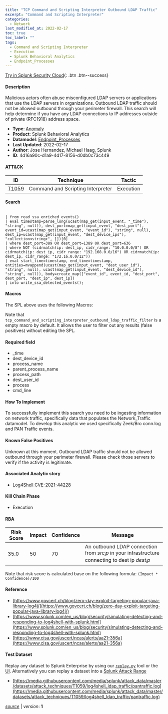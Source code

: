 ```yaml
---
title: "TCP Command and Scripting Interpreter Outbound LDAP Traffic"
excerpt: "Command and Scripting Interpreter"
categories:
  - Network
last_modified_at: 2022-02-17
toc: true
toc_label: ""
tags:
  - Command and Scripting Interpreter
  - Execution
  - Splunk Behavioral Analytics
  - Endpoint_Processes
---
```




[Try in Splunk Security Cloud](https://www.splunk.com/en_us/cyber-security.html){: .btn .btn--success}

#### Description

Malicious actors often abuse misconfigured LDAP servers or applications that use the LDAP servers in organizations. Outbound LDAP traffic should not be allowed outbound through your perimeter firewall. This search will help determine if you have any LDAP connections to IP addresses outside of private (RFC1918) address space.

- **Type**: [Anomaly](https://github.com/splunk/security_content/wiki/Detection-Analytic-Types)
- **Product**: Splunk Behavioral Analytics
- **Datamodel**: [Endpoint_Processes](https://docs.splunk.com/Documentation/CIM/latest/User/EndpointProcesses)
- **Last Updated**: 2022-02-17
- **Author**: Jose Hernandez, Michael Haag, Splunk
- **ID**: 4d16a90c-d1a9-4d17-8156-d0db0c73c449


#### [ATT&CK](https://attack.mitre.org/)

| ID             | Technique        |  Tactic             |
| -------------- | ---------------- |-------------------- |
| [T1059](https://attack.mitre.org/techniques/T1059/) | Command and Scripting Interpreter | Execution |

#### Search

```

| from read_ssa_enriched_events() 
| eval timestamp=parse_long(ucast(map_get(input_event, "_time"), "string", null)), dest_port=map_get(input_event, "dest_port"), event_id=ucast(map_get(input_event, "event_id"), "string", null), dest_ip=ucast(map_get(input_event, "dest_device_ips"), "collection<string>", [])[0] 
| where dest_port=389 OR dest_port=1389 OR dest_port=636 
| where NOT (cidrmatch(ip: dest_ip, cidr_range: "10.0.0.0/8") OR cidrmatch(ip: dest_ip, cidr_range: "192.168.0.0/16") OR cidrmatch(ip: dest_ip, cidr_range: "172.16.0.0/12")) 
| eval start_time=timestamp, end_time=timestamp, entities=mvappend(ucast(map_get(input_event, "dest_user_id"), "string", null), ucast(map_get(input_event, "dest_device_id"), "string", null)), body=create_map(["event_id", event_id, "dest_port", dest_port, "dest_ip", dest_ip]) 
| into write_ssa_detected_events();
```

#### Macros
The SPL above uses the following Macros:

Note that `tcp_command_and_scripting_interpreter_outbound_ldap_traffic_filter` is a empty macro by default. It allows the user to filter out any results (false positives) without editing the SPL.

#### Required field
* _time
* dest_device_id
* process_name
* parent_process_name
* process_path
* dest_user_id
* process
* cmd_line


#### How To Implement
To successfully implement this search you need to be ingesting information on network traffic, specifically data that populates the Network_Traffic datamodel. To develop this analytic we used specifically Zeek/Bro conn.log and PAN Traffic events.

#### Known False Positives
Unknown at this moment. Outbound LDAP traffic should not be allowed outbound through your perimeter firewall. Please check those servers to verify if the activity is legitimate.

#### Associated Analytic story
* [Log4Shell CVE-2021-44228](/stories/log4shell_cve-2021-44228)


#### Kill Chain Phase
* Execution



#### RBA

| Risk Score  | Impact      | Confidence   | Message      |
| ----------- | ----------- |--------------|--------------|
| 35.0 | 50 | 70 | An outbound LDAP connection from $src_ip$ in your infrastructure connecting to dest ip $dest_ip$ |


Note that risk score is calculated base on the following formula: `(Impact * Confidence)/100`



#### Reference

* [https://www.govcert.ch/blog/zero-day-exploit-targeting-popular-java-library-log4j/](https://www.govcert.ch/blog/zero-day-exploit-targeting-popular-java-library-log4j/)
* [https://www.splunk.com/en_us/blog/security/simulating-detecting-and-responding-to-log4shell-with-splunk.html](https://www.splunk.com/en_us/blog/security/simulating-detecting-and-responding-to-log4shell-with-splunk.html)
* [https://www.cisa.gov/uscert/ncas/alerts/aa21-356a](https://www.cisa.gov/uscert/ncas/alerts/aa21-356a)



#### Test Dataset
Replay any dataset to Splunk Enterprise by using our [`replay.py`](https://github.com/splunk/attack_data#using-replaypy) tool or the [UI](https://github.com/splunk/attack_data#using-ui).
Alternatively you can replay a dataset into a [Splunk Attack Range](https://github.com/splunk/attack_range#replay-dumps-into-attack-range-splunk-server)

* [https://media.githubusercontent.com/media/splunk/attack_data/master/datasets/attack_techniques/T1059/log4shell_ldap_traffic/pantraffic.log](https://media.githubusercontent.com/media/splunk/attack_data/master/datasets/attack_techniques/T1059/log4shell_ldap_traffic/pantraffic.log)



[*source*](https://github.com/splunk/security_content/tree/develop/detections/network/tcp_command_and_scripting_interpreter_outbound_ldap_traffic.yml) \| *version*: **1**